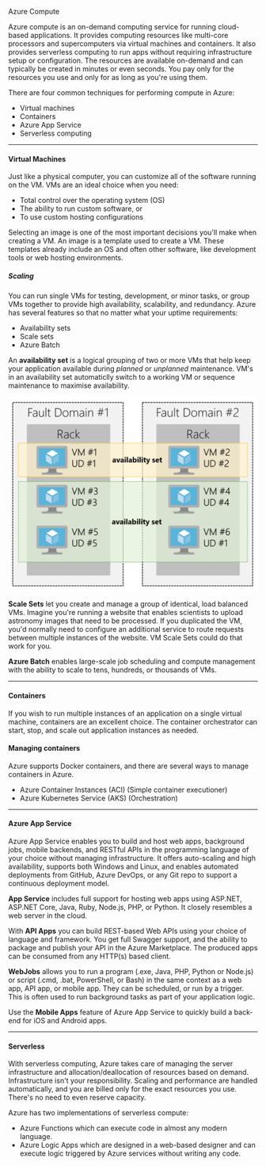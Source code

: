 Azure Compute

Azure compute is an on-demand computing service for running cloud-based applications. It provides computing resources like multi-core processors and supercomputers via virtual machines and containers. It also provides serverless computing to run apps without requiring infrastructure setup or configuration. The resources are available on-demand and can typically be created in minutes or even seconds. You pay only for the resources you use and only for as long as you're using them.

There are four common techniques for performing compute in Azure:
- Virtual machines
- Containers
- Azure App Service
- Serverless computing

***
#### Virtual Machines
 Just like a physical computer, you can customize all of the software running on the VM. VMs are an ideal choice when you need:
- Total control over the operating system (OS)
- The ability to run custom software, or
- To use custom hosting configurations

Selecting an image is one of the most important decisions you'll make when creating a VM. An image is a template used to create a VM. These templates already include an OS and often other software, like development tools or web hosting environments.

##### Scaling #####
You can run single VMs for testing, development, or minor tasks, or group VMs together to provide high availability, scalability, and redundancy.  Azure has several features so that no matter what your uptime requirements:
- Availability sets
- Scale sets
- Azure Batch

An **availability set** is a logical grouping of two or more VMs that help keep your application available during *planned* or *unplanned* maintenance. VM's in an availability set automaticlly switch to a working VM or sequence maintenance to maximise availability.

![b85072d9d8858aeb3b71498798ebcefe.png](../_resources/15d9fbff10e048be9b75436d9da1d1ac.png)

**Scale Sets** let you create and manage a group of identical, load balanced VMs. Imagine you're running a website that enables scientists to upload astronomy images that need to be processed. If you duplicated the VM, you'd normally need to configure an additional service to route requests between multiple instances of the website. VM Scale Sets could do that work for you.

**Azure Batch** enables large-scale job scheduling and compute management with the ability to scale to tens, hundreds, or thousands of VMs.

***
#### Containers
If you wish to run multiple instances of an application on a single virtual machine, containers are an excellent choice. The container orchestrator can start, stop, and scale out application instances as needed.

#### Managing containers
Azure supports Docker containers, and there are several ways to manage containers in Azure.
- Azure Container Instances (ACI) (Simple container executioner)
- Azure Kubernetes Service (AKS) (Orchestration)

***
#### Azure App Service
Azure App Service enables you to build and host web apps, background jobs, mobile backends, and RESTful APIs in the programming language of your choice without managing infrastructure. It offers auto-scaling and high availability, supports both Windows and Linux, and enables automated deployments from GitHub, Azure DevOps, or any Git repo to support a continuous deployment model.

**App Service** includes full support for hosting web apps using ASP.NET, ASP.NET Core, Java, Ruby, Node.js, PHP, or Python. It closely resembles a web server in the cloud.

With **API Apps** you can build REST-based Web APIs using your choice of language and framework. You get full Swagger support, and the ability to package and publish your API in the Azure Marketplace. The produced apps can be consumed from any HTTP(s) based client.

**WebJobs** allows you to run a program (.exe, Java, PHP, Python or Node.js) or script (.cmd, .bat, PowerShell, or Bash) in the same context as a web app, API app, or mobile app. They can be scheduled, or run by a trigger. This is often used to run background tasks as part of your application logic.

Use the **Mobile Apps** feature of Azure App Service to quickly build a back-end for iOS and Android apps. 

***
#### Serverless
With serverless computing, Azure takes care of managing the server infrastructure and allocation/deallocation of resources based on demand. Infrastructure isn't your responsibility. Scaling and performance are handled automatically, and you are billed only for the exact resources you use. There's no need to even reserve capacity.

Azure has two implementations of serverless compute:
- Azure Functions which can execute code in almost any modern language.
- Azure Logic Apps which are designed in a web-based designer and can execute logic triggered by Azure services without writing any code.







